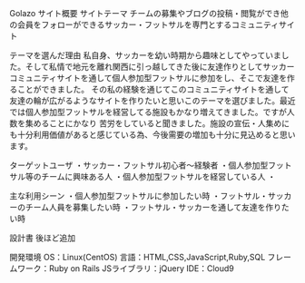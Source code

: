 Golazo
サイト概要
サイトテーマ
チームの募集やブログの投稿・閲覧ができ他の会員をフォローができるサッカー・フットサルを専門とするコミュニティサイト

テーマを選んだ理由
私自身、サッカーを幼い時期から趣味としてやっていました。そして私情で地元を離れ関西に引っ越してきた後に友達作りとしてサッカーコミュニティサイトを通して個人参加型フットサルに参加をし、そこで友達を作ることができました。
その私の経験を通じてこのコミュニティサイトを通して友達の輪が広がるようなサイトを作りたいと思いこのテーマを選びました。最近では個人参加型フットサルを経営してる施設もかなり増えてきました。ですが人数を集めることにかなり
苦労をしていると聞きました。施設の宣伝・人集めにも十分利用価値があると感じている為、今後需要の増加も十分に見込めると思います。

ターゲットユーザ
・サッカー・フットサル初心者～経験者
・個人参加型フットサル等のチームに興味ある人
・個人参加型フットサルを経営している人
・

主な利用シーン
・個人参加型フットサルに参加したい時
・フットサル・サッカーのチーム人員を募集したい時
・フットサル・サッカーを通して友達を作りたい時

設計書
後ほど追加

開発環境
OS：Linux(CentOS)
言語：HTML,CSS,JavaScript,Ruby,SQL
フレームワーク：Ruby on Rails
JSライブラリ：jQuery
IDE：Cloud9